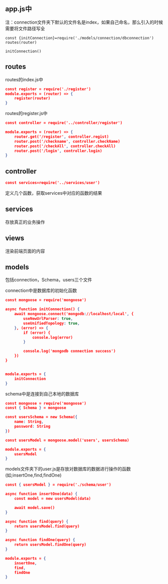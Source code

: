 ## app.js中

注：connection文件夹下默认的文件名是index，如果自己命名，那么引入的时候需要将文件路径写全

```
const {initConnection}=require('./models/connection/dbconnection')
routes(router)

initConnection()
```

## routes

routes的index.js中

```json
const register = require('./register')
module.exports = (router) => {
    register(router)
}
```

routes的register.js中

```json
const controller = require('../controller/register')

module.exports = (router) => {
    router.get('/register', controller.regist)
    router.post('/checkname', controller.checkName)
    router.post('/checkAll', controller.checkAll)
    router.post('/login', controller.login)
}
```

## controller

```json
const services=require('../services/user')
```

定义几个函数，获取services中对应的函数的结果

## services

存放真正的业务操作

## views

渲染前端页面的内容

## models

包括connection，Schema，users三个文件

connection中是数据库的初始化函数

```json
const mongoose = require('mongoose')

async function initConnection() {
    await mongoose.connect('mongodb://localhost/local', {
        useNewUrlParser: true,
        useUnifiedTopology: true,
    }, (error) => {
        if (error) {
            console.log(error)
        }

        console.log('mongodb connection success')
    })
}


module.exports = {
    initConnection
}
```

schema中是连接到自己本地的数据库

```json
const mongoose = require('mongoose')
const { Schema } = mongoose

const usersSchema = new Schema({
    name: String,
    password: String
})

const usersModel = mongoose.model('users', usersSchema)

module.exports = {
    usersModel
}
```

models文件夹下的user.js是存放对数据库的数据进行操作的函数(如;insertOne,find,findOne)

```json
const { usersModel } = require('./schema/user')

async function insertOne(data) {
    const model = new usersModel(data)

    await model.save()
}

async function find(query) {
    return usersModel.find(query)
}

async function findOne(query) {
    return usersModel.findOne(query)
}

module.exports = {
    insertOne,
    find,
    findOne
}
```

